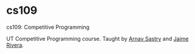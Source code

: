 # cs109
cs109: Competitive Programming

UT Competitive Programming course. Taught by [Arnav Sastry](https://twitter.com/arknave) and [Jaime Rivera](http://www.jaime-rivera.com/).
